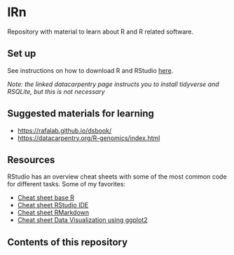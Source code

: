 # lRn
Repository with material to learn about R and R related software.

## Set up
See instructions on how to download R and RStudio [here](https://datacarpentry.org/R-genomics/index.html#setup_instructions). 

*Note: the linked datacarpentry page instructs you to install tidyverse and RSQLite, but this is not necessary*

## Suggested materials for learning
- https://rafalab.github.io/dsbook/
- https://datacarpentry.org/R-genomics/index.html

## Resources
RStudio has an overview cheat sheets with some of the most common code for different tasks. Some of my favorites:
- [Cheat sheet base R](https://raw.githubusercontent.com/rstudio/cheatsheets/master/base-r.pdf)
- [Cheat sheet RStudio IDE](https://raw.githubusercontent.com/rstudio/cheatsheets/master/rstudio-ide.pdf)
- [Cheat sheet RMarkdown](https://raw.githubusercontent.com/rstudio/cheatsheets/master/rmarkdown-2.0.pdf)
- [Cheat sheet Data Visualization using ggplot2](https://raw.githubusercontent.com/rstudio/cheatsheets/master/data-visualization-2.1.pdf)

## Contents of this repository
